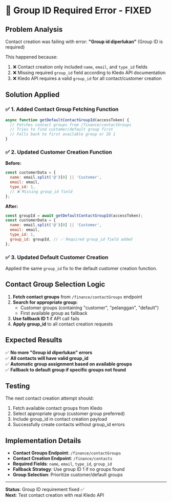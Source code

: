 # 🔧 Group ID Required Error - FIXED

## Problem Analysis
Contact creation was failing with error: **"Group id diperlukan"** (Group ID is required)

This happened because:
1. ❌ Contact creation only included `name`, `email`, and `type_id` fields
2. ❌ Missing required `group_id` field according to Kledo API documentation
3. ❌ Kledo API requires a valid `group_id` for all contact/customer creation

## Solution Applied

### ✅ 1. Added Contact Group Fetching Function
```javascript
async function getDefaultContactGroupId(accessToken) {
  // Fetches contact groups from /finance/contactGroups
  // Tries to find customer/default group first
  // Falls back to first available group or ID 1
}
```

### ✅ 2. Updated Customer Creation Function
**Before:**
```javascript
const customerData = {
  name: email.split('@')[0] || 'Customer',
  email: email,
  type_id: 1,
  // ❌ Missing group_id field
};
```

**After:**
```javascript
const groupId = await getDefaultContactGroupId(accessToken);
const customerData = {
  name: email.split('@')[0] || 'Customer',
  email: email,
  type_id: 1,
  group_id: groupId, // ✅ Required group_id field added
};
```

### ✅ 3. Updated Default Customer Creation
Applied the same `group_id` fix to the default customer creation function.

## Contact Group Selection Logic

1. **Fetch contact groups** from `/finance/contactGroups` endpoint
2. **Search for appropriate group:**
   - Customer groups (containing "customer", "pelanggan", "default")
   - First available group as fallback
3. **Use fallback ID 1** if API call fails
4. **Apply group_id** to all contact creation requests

## Expected Results

✅ **No more "Group id diperlukan" errors**  
✅ **All contacts will have valid group_id**  
✅ **Automatic group assignment based on available groups**  
✅ **Fallback to default group if specific groups not found**

## Testing

The next contact creation attempt should:
1. Fetch available contact groups from Kledo
2. Select appropriate group (customer group preferred)
3. Include group_id in contact creation payload
4. Successfully create contacts without group_id errors

## Implementation Details

- **Contact Groups Endpoint**: `/finance/contactGroups`
- **Contact Creation Endpoint**: `/finance/contacts`
- **Required Fields**: `name`, `email`, `type_id`, `group_id`
- **Fallback Strategy**: Use group ID 1 if no groups found
- **Group Selection**: Prioritize customer/default groups

---

**Status**: Group ID requirement fixed ✅  
**Next**: Test contact creation with real Kledo API
